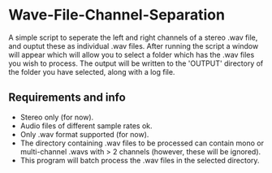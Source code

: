 # Wave-File-Channel-Separation

A simple script to seperate the left and right channels of a stereo .wav file, and ouptut these as individual .wav files. After running the script a window will appear which will allow you to select a folder which has the .wav files you wish to process. The output will be written to the 'OUTPUT' directory of the folder you have selected, along with a log file. 

## Requirements and info

- Stereo only (for now).
- Audio files of different sample rates ok.
- Only .wav format supported (for now).
- The directory containing .wav files to be processed can contain mono or multi-channel .wavs with > 2 channels (however, these will be ignored).
- This program will batch process the .wav files in the selected directory.
